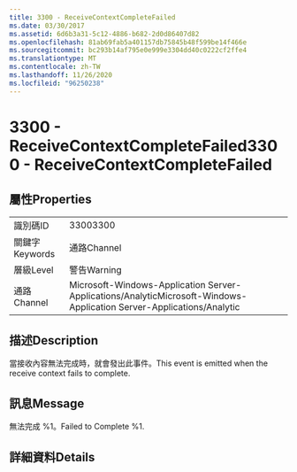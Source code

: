 ```yaml
---
title: 3300 - ReceiveContextCompleteFailed
ms.date: 03/30/2017
ms.assetid: 6d6b3a31-5c12-4886-b682-2d0d86407d82
ms.openlocfilehash: 81ab69fab5a401157db75845b48f599be14f466e
ms.sourcegitcommit: bc293b14af795e0e999e3304dd40c0222cf2ffe4
ms.translationtype: MT
ms.contentlocale: zh-TW
ms.lasthandoff: 11/26/2020
ms.locfileid: "96250238"
---
```

# <a name="3300---receivecontextcompletefailed"></a><span data-ttu-id="7e1b9-102">3300 - ReceiveContextCompleteFailed</span><span class="sxs-lookup"><span data-stu-id="7e1b9-102">3300 - ReceiveContextCompleteFailed</span></span>

## <a name="properties"></a><span data-ttu-id="7e1b9-103">屬性</span><span class="sxs-lookup"><span data-stu-id="7e1b9-103">Properties</span></span>  
  
|||  
|-|-|  
|<span data-ttu-id="7e1b9-104">識別碼</span><span class="sxs-lookup"><span data-stu-id="7e1b9-104">ID</span></span>|<span data-ttu-id="7e1b9-105">3300</span><span class="sxs-lookup"><span data-stu-id="7e1b9-105">3300</span></span>|  
|<span data-ttu-id="7e1b9-106">關鍵字</span><span class="sxs-lookup"><span data-stu-id="7e1b9-106">Keywords</span></span>|<span data-ttu-id="7e1b9-107">通路</span><span class="sxs-lookup"><span data-stu-id="7e1b9-107">Channel</span></span>|  
|<span data-ttu-id="7e1b9-108">層級</span><span class="sxs-lookup"><span data-stu-id="7e1b9-108">Level</span></span>|<span data-ttu-id="7e1b9-109">警告</span><span class="sxs-lookup"><span data-stu-id="7e1b9-109">Warning</span></span>|  
|<span data-ttu-id="7e1b9-110">通路</span><span class="sxs-lookup"><span data-stu-id="7e1b9-110">Channel</span></span>|<span data-ttu-id="7e1b9-111">Microsoft-Windows-Application Server-Applications/Analytic</span><span class="sxs-lookup"><span data-stu-id="7e1b9-111">Microsoft-Windows-Application Server-Applications/Analytic</span></span>|  
  
## <a name="description"></a><span data-ttu-id="7e1b9-112">描述</span><span class="sxs-lookup"><span data-stu-id="7e1b9-112">Description</span></span>  

 <span data-ttu-id="7e1b9-113">當接收內容無法完成時，就會發出此事件。</span><span class="sxs-lookup"><span data-stu-id="7e1b9-113">This event is emitted when the receive context fails to complete.</span></span>  
  
## <a name="message"></a><span data-ttu-id="7e1b9-114">訊息</span><span class="sxs-lookup"><span data-stu-id="7e1b9-114">Message</span></span>  

 <span data-ttu-id="7e1b9-115">無法完成 %1。</span><span class="sxs-lookup"><span data-stu-id="7e1b9-115">Failed to Complete %1.</span></span>  
  
## <a name="details"></a><span data-ttu-id="7e1b9-116">詳細資料</span><span class="sxs-lookup"><span data-stu-id="7e1b9-116">Details</span></span>
